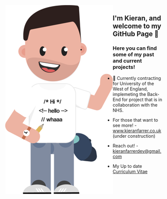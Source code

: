 <img align="left" src="https://github.com/KieranFarrerDev/KieranFarrerDev/blob/master/Webp.net-resizeimage.png" />

## I'm Kieran, and welcome to my GitHub Page 👋

### Here you can find some of my past and current projects! 
 
- 🌱 Currently contracting for University of the West of England, implemeting the Back-End for project that is in collaboration with the NHS.

- For those that want to see more! - www.kieranfarrer.co.uk (under construction)
- Reach out! - kieranfarrerdev@gmail.com
- My Up to date [Curriculum Vitae]()

<!--
**KieranFarrerDev/KieranFarrerDev** is a ✨ _special_ ✨ repository because its `README.md` (this file) appears on your GitHub profile.




Here are some ideas to get you started:

- 🔭 I’m currently working on ...
- 🌱 I’m currently learning ...
- 👯 I’m looking to collaborate on ...
- 🤔 I’m looking for help with ...
- 💬 Ask me about ...
- 📫 How to reach me: ...
- 😄 Pronouns: ...
- ⚡ Fun fact: ...
-->
